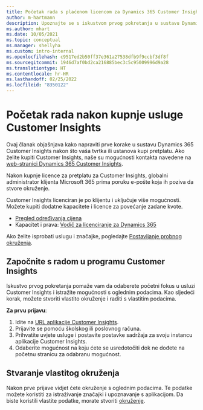 ```yaml
---
title: Početak rada s plaćenom licencom za Dynamics 365 Customer Insights
author: m-hartmann
description: Upoznajte se s iskustvom prvog pokretanja u sustavu Dynamics 365 Customer Insights i istražite njegove mogućnosti.
ms.author: mhart
ms.date: 10/05/2021
ms.topic: conceptual
ms.manager: shellyha
ms.custom: intro-internal
ms.openlocfilehash: c9517ed2b50ff37e361a27538dfb9f9ccbf3df8f
ms.sourcegitcommit: 1946d7af0bd2ca216885bec3c5c95009996d9a28
ms.translationtype: HT
ms.contentlocale: hr-HR
ms.lasthandoff: 02/25/2022
ms.locfileid: "8350122"
---
```

# <a name="get-started-after-purchasing-customer-insights"></a>Početak rada nakon kupnje usluge Customer Insights

Ovaj članak objašnjava kako napraviti prve korake u sustavu Dynamics 365 Customer Insights nakon što vaša tvrtka ili ustanova kupi pretplatu. Ako želite kupiti Customer Insights, naše su mogućnosti kontakta navedene na [web-stranici Dynamics 365 Customer Insights](https://dynamics.microsoft.com/ai/customer-insights/). 

Nakon kupnje licence za pretplatu za Customer Insights, globalni administrator klijenta Microsoft 365 prima poruku e-pošte koja ih poziva da stvore okruženje. 

Customer Insights licenciran je po klijentu i uključuje više mogućnosti. Možete kupiti dodatne kapacitete i licence za povećanje zadane kvote. 
- [Pregled određivanja cijena](https://dynamics.microsoft.com/ai/customer-insights/pricing/)
- Kapacitet i prava: [Vodič za licenciranje za Dynamics 365](https://go.microsoft.com/fwlink/?LinkId=866544)

Ako želite isprobati uslugu i značajke, pogledajte [Postavljanje probnog okruženja](trial-signup.md).

## <a name="start-with-customer-insights"></a>Započnite s radom u programu Customer Insights

Iskustvo prvog pokretanja pomaže vam da odaberete početni fokus u usluzi Customer Insights i istražite mogućnosti s oglednim podacima. Kao sljedeći korak, možete stvoriti vlastito okruženje i raditi s vlastitim podacima.

**Za prvu prijavu**:

1. Idite na [URL aplikacije Customer Insights](https://home.ci.ai.dynamics.com).
1. Prijavite se pomoću školskog ili poslovnog računa. 
1. Prihvatite uvjete usluge i postavite postavke sadržaja za svoju instancu aplikacije Customer Insights.
1. Odaberite mogućnost na koju ćete se usredotočiti dok ne dođete na početnu stranicu za odabranu mogućnost.

## <a name="create-your-own-environment"></a>Stvaranje vlastitog okruženja

Nakon prve prijave vidjet ćete okruženje s oglednim podacima. Te podatke možete koristiti za istraživanje značajki i upoznavanje s aplikacijom. Da biste koristili vlastite podatke, morate stvoriti [okruženje](audience-insights/get-started-paid.md).



